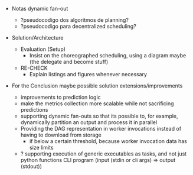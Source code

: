 - Notas
    dynamic fan-out
    - ?pseudocodigo dos algoritmos de planning?
    - ?pseudocodigo para decentralized scheduling?

- Solution/Architecture
    - Evaluation (Setup)
        - Insist on the choreographed scheduling, using a diagram maybe (the delegate and become stuff)
    - RE-CHECK
        - Explain listings and figures whenever necessary

- For the Conclusion maybe possible solution extensions/improvements
    - improvements to prediction logic
    - make the metrics collection more scalable while not sacrificing predictions
    - supporting dynamic fan-outs
        so that its possible to, for example, dynamically partition an output and process it in parallel
    - Providing the DAG representation in worker invocations instead of having to download from storage
        - if below a certain threshold, because worker invocation data has size limits
    - ? supporting execution of generic executables as tasks, and not just python functions
        CLI program (input (stdin or cli args) => output (stdout))
        